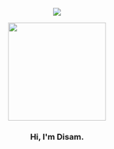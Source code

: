 <p align="center">
<img src="https://skillicons.dev/icons?i=html,css,js,react,nextjs,nodejs,supabase,firebase,tailwind,bootstrap,git,&theme=dark"/>
</p>

<p align="center" width="300">
   <img align="center" width="200" src="https://raw.githubusercontent.com/disamtech/disamtech/main/TCG_7.png" />
   <h3 align="center">Hi, I'm Disam.</h3>
</p>

